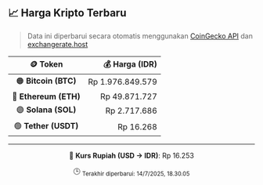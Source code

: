 

<!-- HARGA_KRIPTO -->
## 📈 Harga Kripto Terbaru

> Data ini diperbarui secara otomatis menggunakan [CoinGecko API](https://www.coingecko.com/) dan [exchangerate.host](https://exchangerate.host/)

<div align="center">

| 🪙 Token | 💰 Harga (IDR) |
|:------:|---------------:|
| 🟠 **Bitcoin (BTC)**   | Rp 1.976.849.579 |
| 🔵 **Ethereum (ETH)**  | Rp 49.871.727 |
| 🟣 **Solana (SOL)**    | Rp 2.717.686 |
| 🟢 **Tether (USDT)**   | Rp 16.268 |

---

💱 **Kurs Rupiah (USD → IDR)**: Rp 16.253

🕒 <sub>Terakhir diperbarui: 14/7/2025, 18.30.05</sub>

</div>
<!-- /HARGA_KRIPTO -->